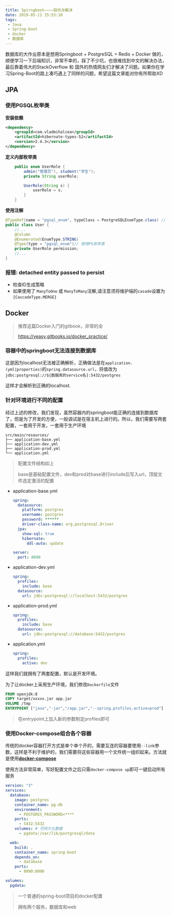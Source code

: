 ```yaml
---
title: Spirngboot————踩坑与解决
date: 2019-05-11 15:53:10
tags:
 - Java
 - Spring-boot
 - docker
 - 数据库
---
```

数据库的大作业原本是想用Springboot + PostgreSQL + Redis + Docker 做的，顺便学习一下后端知识，非常不幸的，踩了不少坑，也很难找到中文的解决办法，最后靠着伟大的StackOverflow 和 国外的热情网友们才解决了问题。如果你在学习Spring-Boot的路上凑巧遇上了同样的问题，希望这篇文章能对你有所帮助XD

<!-- more -->

## JPA

### 使用PGSQL枚举类

**安装依赖**

```xml
<dependency>
    <groupId>com.vladmihalcea</groupId>
    <artifactId>hibernate-types-52</artifactId>
    <version>2.4.3</version>
</dependency>
```

**定义内部枚举类**

```java
    public enum UserRole {
        admin("管理员"), student("学生");
        private String userRole;

        UserRole(String s) {
            userRole = s;
        }
    }
```

**使用注解**

```java
@TypeDef(name = "pgsql_enum", typeClass = PostgreSQLEnumType.class) // 定义PG枚举类
public class User {
    //...
    @Column
    @Enumerated(EnumType.STRING)
    @Type(type = "pgsql_enum")// 使用PG枚举类
    private UserRole permission;
    //...
}
```


### 报错: detached entity passed to persist

- 检查ID生成策略
- 如果使用了 `ManyToOne` 或 `ManyToMany`注解,请注意须将维护端的`casade`设置为`{CascadeType.MERGE}`

## Docker

> 推荐这篇Docker入门的gitbook，非常的全
>
> https://yeasy.gitbooks.io/docker_practice/

### 容器中的springboot无法连接到数据库

这是因为localhost无法被正确解析，正确做法是在`application.(yml|properties)`的`spring.datasource.url`，将值改为 `jdbc:postgresql://${数据库的service名}:5432/postgres`

这样才会解析到正确的localhost.

###  针对环境进行不同的配置

经过上述的修改，我们发现，虽然容器内的springboot能正确的连接到数据库了，但是为了开发的方便，一般调试是在宿主机上进行的。所以，我们需要写两套配置，一套用于开发，一套用于生产环境

```
src/main/resources/
├── application-base.yml
├── application-dev.yml
├── application-prod.yml
└── application.yml
```

> 配置文件结构如上
>
> base是基础配置文件，dev和prod对base进行include后写入url，顶层文件选定激活的配置

- application-base.yml

  ```yml
  spring:
    datasource:
      platform: postgres
      username: postgres
      password: ******
      driver-class-name: org.postgresql.Driver
    jpa:
      show-sql: true
      hibernate:
        ddl-auto: update
  
  server:
    port: 8090
  ```

- application-dev.yml

  ```yml
  spring:
    profiles:
      include: base
    datasource:
      url: jdbc:postgresql://localhost:5432/postgres
  
  ```

- application-prod.yml

  ```yml
  spring:
    profiles:
      include: base
    datasource:
      url: jdbc:postgresql://database:5432/postgres
  ```

- application.yml

  ```yml
  spring:
    profiles:
      active: dev
  ```

这样我们就拥有了两套配置，默认是开发环境。

为了让docker上采用生产环境，我们修改`Dockerfile`文件

```dockerfile
FROM openjdk:8
COPY target/xxxxx.jar app.jar
VOLUME /tmp
ENTRYPOINT ["java","-jar","/app.jar","--spring.profiles.active=prod"]
```

> 在entrypoint上加入新的参数制定profiles即可

### 使用Docker-compose组合各个容器

传统的docker容器打开方式是单个单个开的，需要互连的容器要使用`--link`参数，这样是不利于维护的，我们需要将这些容器用一个文件统一组织起来。方法就是使用[**docker-compose**](https://yeasy.gitbooks.io/docker_practice/compose/)

使用方法非常简单，写好配置文件之后只需`docker-compose up`即可一键启动所有服务

```yml
version: "3"
services:
  database:
    image: postgres
    container_name: pg-db
    environment:
      - POSTGRES_PASSWORD=****
    ports:
      - 5432:5432
    volumes: # 可持久化数据
      - pgdata:/var/lib/postgresql/data

  web:
    build: .
    container_name: spring-boot
    depends_on:
      - database
    ports:
      - 8090:8090

volumes:
  pgdata:

```

> 一个普通的spring-boot项目的docker配置
>
> 拥有两个服务，数据库和web


